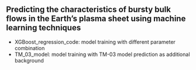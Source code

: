 ## Predicting the characteristics of bursty bulk flows in the Earth’s plasma sheet using machine learning techniques 

  - XGBoost_regression_code: model training with different parameter combination 
  - TM_03_model: model training with TM-03 model prediction as additional background

